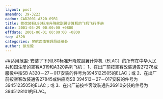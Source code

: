 ```yaml
---
layout: post
amendno: 39-3223
cadno: CAD2001-A320-09R1
title: 修改装有L80标准升降舵副翼计算机的飞机飞行手册
date: 2001-05-29 00:00:00 +0800
effdate: 2001-06-01 00:00:00 +0800
tag: A320
categories: 民航西南管理局适航处
author: 徐东毅
---
```


##适用范围:
安装了下列L80标准升降舵副翼计算机（ELAC）的所有在中华人民共和国注册的空客A319和A320系列飞机：     1、在出厂前按空客改装通告27276或服役中按SB A320－27－017安装的件号为3945122505的ELAC；或     2、在出厂前按空客改装通告27845或供应商SB 394512－27－017安装的件号为3945123505的ELAC；或     3、在出厂前按空客改装通告26910安装的件号为3945128101的ELAC。

